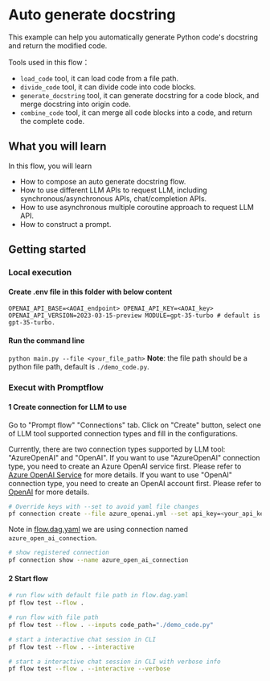 # Auto generate docstring
This example can help you automatically generate Python code's docstring and return the modified code.

Tools used in this flow：
- `load_code` tool, it can load code from a file path.
- `divide_code` tool, it can divide code into code blocks.
- `generate_docstring` tool, it can generate docstring for a code block, and merge docstring into origin code.
- `combine_code` tool, it can merge all code blocks into a code, and return the complete code.

## What you will learn

In this flow, you will learn
- How to compose an auto generate docstring flow.
- How to use different LLM APIs to request LLM, including synchronous/asynchronous APIs, chat/completion APIs.
- How to use asynchronous multiple coroutine approach to request LLM API.
- How to construct a prompt.

## Getting started

### Local execution
#### Create .env file in this folder with below content
`OPENAI_API_BASE=<AOAI_endpoint>
OPENAI_API_KEY=<AOAI_key>
OPENAI_API_VERSION=2023-03-15-preview
MODULE=gpt-35-turbo # default is gpt-35-turbo.`

#### Run the command line
`python main.py --file <your_file_path>`
**Note**: the file path should be a python file path, default is `./demo_code.py`.

### Execut with Promptflow
#### 1 Create connection for LLM to use
Go to "Prompt flow" "Connections" tab. Click on "Create" button, select one of LLM tool supported connection types and fill in the configurations.

Currently, there are two connection types supported by LLM tool: "AzureOpenAI" and "OpenAI". If you want to use "AzureOpenAI" connection type, you need to create an Azure OpenAI service first. Please refer to [Azure OpenAI Service](https://azure.microsoft.com/en-us/products/cognitive-services/openai-service/) for more details. If you want to use "OpenAI" connection type, you need to create an OpenAI account first. Please refer to [OpenAI](https://platform.openai.com/) for more details.

```bash
# Override keys with --set to avoid yaml file changes
pf connection create --file azure_openai.yml --set api_key=<your_api_key> api_base=<your_api_base>
```

Note in [flow.dag.yaml](flow.dag.yaml) we are using connection named `azure_open_ai_connection`.
```bash
# show registered connection 
pf connection show --name azure_open_ai_connection
```

#### 2 Start flow

```bash
# run flow with default file path in flow.dag.yaml
pf flow test --flow . 

# run flow with file path
pf flow test --flow . --inputs code_path="./demo_code.py"

# start a interactive chat session in CLI
pf flow test --flow . --interactive

# start a interactive chat session in CLI with verbose info
pf flow test --flow . --interactive --verbose
```

